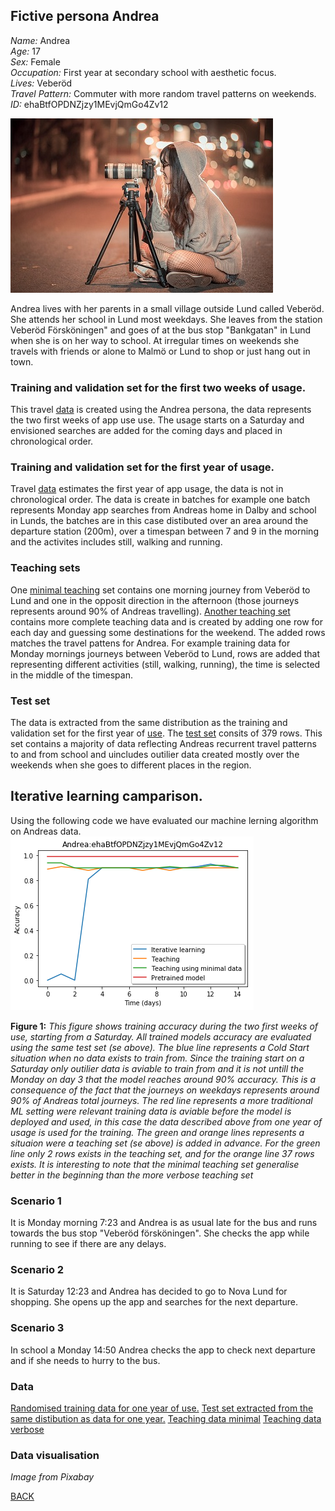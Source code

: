 ## Fictive persona Andrea
_Name:_ Andrea<br/>
_Age:_ 17<br/>
_Sex:_ Female<br/>
_Occupation:_ First year at secondary school with aesthetic focus.<br/>
_Lives:_ Veberöd<br/>
_Travel Pattern:_ Commuter with more random travel patterns on weekends.
_ID:_ ehaBtfOPDNZjzy1MEvjQmGo4Zv12<br/>

![Andrea](https://github.com/k3larra/commuter/raw/master/images/Andrea.jpg)

Andrea lives with her parents in a small village outside Lund called Veberöd. She attends her school in Lund most weekdays. She leaves from the station Veberöd Försköningen" and goes of at the bus stop "Bankgatan" in Lund when she is on her way to school. At irregular times on weekends she travels with friends or alone to Malmö or Lund to shop or just hang out in town.

### Training and validation set for the first two weeks of usage.
This travel [data](https://github.com/k3larra/commuter/blob/master/data/ehaBtfOPDNZjzy1MEvjQmGo4Zv12_start14days.csv) is created using the Andrea persona, the data represents the two first weeks of app use use. The usage starts on a Saturday and envisioned searches are added for the coming days and placed in chronological order.

### Training and validation set for the first year of usage.
Travel [data](https://github.com/k3larra/commuter/blob/master/data/ehaBtfOPDNZjzy1MEvjQmGo4Zv12_train_valid.csv) estimates the first year of app usage, the data is not in chronological order. The data is create in batches for example one batch represents Monday app searches from Andreas home in Dalby and school in Lunds, the batches are in this case distibuted over an area around the departure station (200m), over a timespan between 7 and 9 in the morning and the activites includes still, walking and running.

### Teaching sets
One [minimal teaching](https://github.com/k3larra/commuter/blob/master/data/ehaBtfOPDNZjzy1MEvjQmGo4Zv12_teaching_set_minimal.csv) set contains one morning journey from Veberöd to Lund and one in the opposit direction in the afternoon (those journeys represents around 90% of Andreas travelling). [Another teaching set](https://github.com/k3larra/commuter/blob/master/data/ehaBtfOPDNZjzy1MEvjQmGo4Zv12_teaching_set.csv) contains more complete teaching data and is created by adding one row for each day and guessing some destinations for the weekend. The added rows matches the travel pattens for Andrea. For example training data for Monday mornings journeys between Veberöd to Lund, rows are added that representing different activities (still, walking, running), the time is selected in the middle of the timespan.

### Test set
The data is extracted from the same distribution as the training and validation set for the first year of [use](https://github.com/k3larra/commuter/blob/master/data/ehaBtfOPDNZjzy1MEvjQmGo4Zv12_train_valid.csv). The [test set](https://github.com/k3larra/commuter/blob/master/data/ehaBtfOPDNZjzy1MEvjQmGo4Zv12_test.csv) consits of 379 rows. This set contains a majority of data reflecting Andreas recurrent travel patterns to and from school and uincludes outilier data created mostly over the weekends when she goes to different places in the region.

## Iterative learning camparison.
Using the following code we have evaluated our machine lerning algorithm on Andreas data.
![Andrea](https://github.com/k3larra/commuter/raw/master/images/AndreaTraining.png)

**Figure 1:** *This figure shows training accuracy during the two first weeks of use, starting from a Saturday. All trained models accuracy are evaluated using the same test set (se above). The blue line represents a Cold Start situation when no data exists to train from. Since the training start on a Saturday only outilier data is aviable to train from and it is not untill the Monday on day 3 that the model reaches around 90% accuracy. This is a consequence of the fact that the journeys on weekdays represents around 90% of Andreas total journeys. The red line represents a more traditional ML setting were relevant training data is aviable before the model is deployed and used, in this case the data described above from one year of usage is used for the training. The green and orange lines represents a situaion were a teaching set (se above) is added in advance. For the green line only 2 rows exists in the teaching set, and for the orange line 37 rows exists. It is interesting to note that the minimal teaching set generalise better in the beginning than the more verbose teaching set*

### Scenario 1
It is Monday morning 7:23 and Andrea is as usual late for the bus and runs towards the bus stop "Veberöd försköningen". She checks the app while running to see if there are any delays.

### Scenario 2
It is Saturday 12:23 and Andrea has decided to go to Nova Lund for shopping. She opens up the app and searches for the next departure.

### Scenario 3
In school a Monday 14:50 Andrea checks the app to check next departure and if she needs to hurry to the bus.

### Data
[Randomised training data for one year of use.](../data/ehaBtfOPDNZjzy1MEvjQmGo4Zv12_train_valid.csv)
[Test set extracted from the same distibution as data for one year.](https://github.com/k3larra/commuter/blob/master/data/ehaBtfOPDNZjzy1MEvjQmGo4Zv12_test.csv)
[Teaching data minimal](https://github.com/k3larra/commuter/blob/master/data/ehaBtfOPDNZjzy1MEvjQmGo4Zv12_teaching_set_minimal.csv)
[Teaching data verbose](https://github.com/k3larra/commuter/blob/master/data/ehaBtfOPDNZjzy1MEvjQmGo4Zv12_teaching_set.csv)

### Data visualisation
<!-- * [Predictions after one week use](Andrea_week.ipynb)
* [Predictions after one month use](Andrea_month.ipynb)
* [Predictions after one year use](Andrea_year.ipynb) -->

*Image from Pixabay*

[BACK](README.md)
